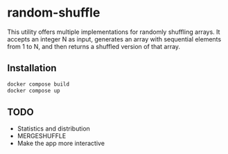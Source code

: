 # random-shuffle

This utility offers multiple implementations for randomly shuffling arrays. It accepts an
integer N as input, generates an array with sequential elements from 1 to N, and then
returns a shuffled version of that array.

## Installation

```bash
docker compose build
docker compose up
```

## TODO

- Statistics and distribution
- MERGESHUFFLE
- Make the app more interactive
